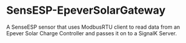 # SensESP-EpeverSolarGateway
A SenseESP sensor that uses ModbusRTU client to read data from an Epever Solar Charge Controller and passes it on to a SignalK Server.

